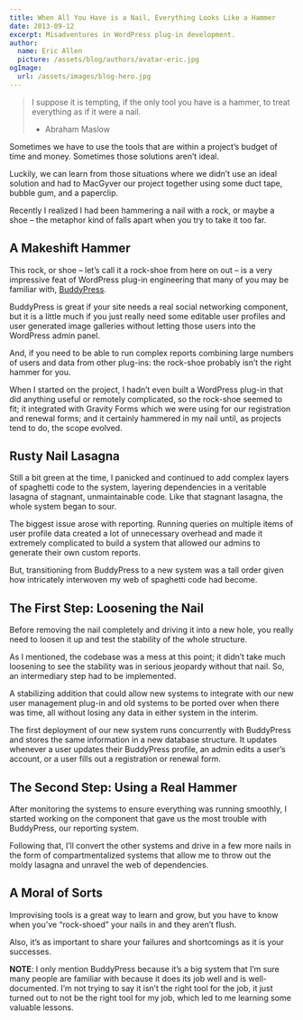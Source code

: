 ```yaml
---
title: When All You Have is a Nail, Everything Looks Like a Hammer
date: 2013-09-12
excerpt: Misadventures in WordPress plug-in development.
author:
  name: Eric Allen
  picture: /assets/blog/authors/avatar-eric.jpg
ogImage:
  url: /assets/images/blog-hero.jpg
---
```

> I suppose it is tempting, if the only tool you have is a hammer, to treat everything as if it were a nail.
>
> - Abraham Maslow

Sometimes we have to use the tools that are within a project’s budget of time and money. Sometimes those solutions aren’t ideal.

Luckily, we can learn from those situations where we didn’t use an ideal solution and had to MacGyver our project together using some duct tape, bubble gum, and a paperclip.

Recently I realized I had been hammering a nail with a rock, or maybe a shoe – the metaphor kind of falls apart when you try to take it too far.

## A Makeshift Hammer

This rock, or shoe – let’s call it a rock-shoe from here on out – is a very impressive feat of WordPress plug-in engineering that many of you may be familiar with, [BuddyPress](http://buddypress.org/).

BuddyPress is great if your site needs a real social networking component, but it is a little much if you just really need some editable user profiles and user generated image galleries without letting those users into the WordPress admin panel.

And, if you need to be able to run complex reports combining large numbers of users and data from other plug-ins: the rock-shoe probably isn’t the right hammer for you.

When I started on the project, I hadn’t even built a WordPress plug-in that did anything useful or remotely complicated, so the rock-shoe seemed to fit; it integrated with Gravity Forms which we were using for our registration and renewal forms; and it certainly hammered in my nail until, as projects tend to do, the scope evolved.


## Rusty Nail Lasagna

Still a bit green at the time, I panicked and continued to add complex layers of spaghetti code to the system, layering dependencies in a veritable lasagna of stagnant, unmaintainable code. Like that stagnant lasagna, the whole system began to sour.

The biggest issue arose with reporting. Running queries on multiple items of user profile data created a lot of unnecessary overhead and made it extremely complicated to build a system that allowed our admins to generate their own custom reports.

But, transitioning from BuddyPress to a new system was a tall order given how intricately interwoven my web of spaghetti code had become.


## The First Step: Loosening the Nail

Before removing the nail completely and driving it into a new hole, you really need to loosen it up and test the stability of the whole structure.

As I mentioned, the codebase was a mess at this point; it didn’t take much loosening to see the stability was in serious jeopardy without that nail. So, an intermediary step had to be implemented.

A stabilizing addition that could allow new systems to integrate with our new user management plug-in and old systems to be ported over when there was time, all without losing any data in either system in the interim.

The first deployment of our new system runs concurrently with BuddyPress and stores the same information in a new database structure. It updates whenever a user updates their BuddyPress profile, an admin edits a user’s account, or a user fills out a registration or renewal form.

## The Second Step: Using a Real Hammer

After monitoring the systems to ensure everything was running smoothly, I started working on the component that gave us the most trouble with BuddyPress, our reporting system.

Following that, I’ll convert the other systems and drive in a few more nails in the form of compartmentalized systems that allow me to throw out the moldy lasagna and unravel the web of dependencies.


## A Moral of Sorts

Improvising tools is a great way to learn and grow, but you have to know when you’ve “rock-shoed” your nails in and they aren’t flush.

Also, it’s as important to share your failures and shortcomings as it is your successes.

**NOTE**: I only mention BuddyPress because it’s a big system that I’m sure many people are familiar with because it does its job well and is well-documented. I’m not trying to say it isn’t the right tool for the job, it just turned out to not be the right tool for my job, which led to me learning some valuable lessons.


